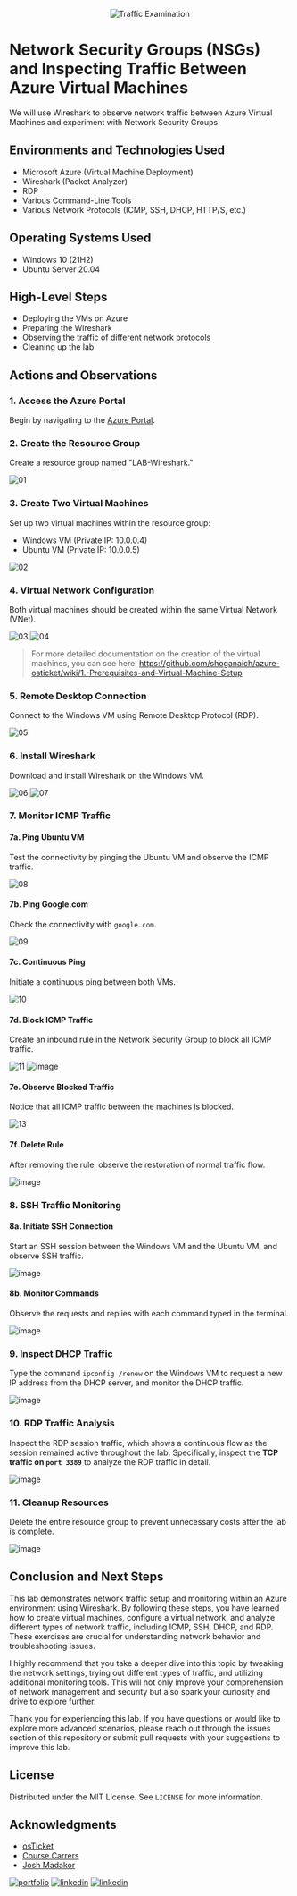 <p align="center"><img src="https://github.com/shoganaich/azure-network-traffic/assets/112911007/e1b63531-1bbe-4d75-9f4f-320f98df52b4" alt="Traffic Examination"/></p>

# Network Security Groups (NSGs) and Inspecting Traffic Between Azure Virtual Machines
We will use Wireshark to observe network traffic between Azure Virtual Machines and experiment with Network Security Groups.

## Environments and Technologies Used

- Microsoft Azure (Virtual Machine Deployment)
- Wireshark (Packet Analyzer)
- RDP
- Various Command-Line Tools
- Various Network Protocols (ICMP, SSH, DHCP, HTTP/S, etc.)

## Operating Systems Used
- Windows 10 (21H2)
- Ubuntu Server 20.04

## High-Level Steps
- Deploying the VMs on Azure
- Preparing the Wireshark
- Observing the traffic of different network protocols
- Cleaning up the lab

## Actions and Observations
### 1. Access the Azure Portal
Begin by navigating to the [Azure Portal](https://portal.azure.com).

### 2. Create the Resource Group
Create a resource group named "LAB-Wireshark."

![01](https://github.com/shoganaich/azure-traffic-inspect/assets/112911007/42d61ba7-583c-4e2b-8432-cb92abb5f574)

### 3. Create Two Virtual Machines
Set up two virtual machines within the resource group:
- Windows VM (Private IP: 10.0.0.4)
- Ubuntu VM (Private IP: 10.0.0.5)

![02](https://github.com/shoganaich/azure-traffic-inspect/assets/112911007/0684db12-2a11-4f9c-84d6-a249c5cb445d)

### 4. Virtual Network Configuration
Both virtual machines should be created within the same Virtual Network (VNet).

![03](https://github.com/shoganaich/azure-traffic-inspect/assets/112911007/7fd05a16-c0c5-40f0-a91f-e6328d64ad8d)
![04](https://github.com/shoganaich/azure-traffic-inspect/assets/112911007/01c2fe50-28df-4a4b-94e8-184eb5dfb914)

> For more detailed documentation on the creation of the virtual machines, you can see here:
> https://github.com/shoganaich/azure-osticket/wiki/1.-Prerequisites-and-Virtual-Machine-Setup

### 5. Remote Desktop Connection
Connect to the Windows VM using Remote Desktop Protocol (RDP).

![05](https://github.com/shoganaich/azure-traffic-inspect/assets/112911007/bbb1b3ec-da5b-429a-902d-93746f2ff7f2)

### 6. Install Wireshark
Download and install Wireshark on the Windows VM.

![06](https://github.com/shoganaich/azure-traffic-inspect/assets/112911007/3bb38ecc-9ec6-4bc8-8222-ec4a7a06d917)
![07](https://github.com/shoganaich/azure-traffic-inspect/assets/112911007/106fc7d9-8a75-4654-860e-b4c8acf4a6cd)

### 7. Monitor ICMP Traffic
#### 7a. Ping Ubuntu VM
Test the connectivity by pinging the Ubuntu VM and observe the ICMP traffic.

![08](https://github.com/shoganaich/azure-traffic-inspect/assets/112911007/83587995-5adf-451e-a2a3-a640ecc63a53)

#### 7b. Ping Google.com
Check the connectivity with `google.com`.

![09](https://github.com/shoganaich/azure-traffic-inspect/assets/112911007/47f33484-a31d-4acc-a9b0-0f512ed972b1)

#### 7c. Continuous Ping
Initiate a continuous ping between both VMs.

![10](https://github.com/shoganaich/azure-traffic-inspect/assets/112911007/3b63141f-b5c5-495e-8211-486fcc4913dc)

#### 7d. Block ICMP Traffic
Create an inbound rule in the Network Security Group to block all ICMP traffic.

![11](https://github.com/shoganaich/azure-traffic-inspect/assets/112911007/b8847b6b-6174-4590-bf9d-f22ba84124aa)
![image](https://github.com/shoganaich/azure-traffic-inspect/assets/112911007/c52835bb-c30c-4fa7-87ec-b55148f25d70)

#### 7e. Observe Blocked Traffic
Notice that all ICMP traffic between the machines is blocked.

![13](https://github.com/shoganaich/azure-traffic-inspect/assets/112911007/044194fc-4d4f-4952-86da-e8e754db4361)

#### 7f. Delete Rule
After removing the rule, observe the restoration of normal traffic flow.

![image](https://github.com/shoganaich/azure-traffic-inspect/assets/112911007/28419d7c-33c0-4bd0-92d2-73c9d23d0568)

### 8. SSH Traffic Monitoring
#### 8a. Initiate SSH Connection
Start an SSH session between the Windows VM and the Ubuntu VM, and observe SSH traffic.

![image](https://github.com/shoganaich/azure-traffic-inspect/assets/112911007/3df8c39b-782f-4a31-b455-8baf357965cf)

#### 8b. Monitor Commands
Observe the requests and replies with each command typed in the terminal.

![image](https://github.com/shoganaich/azure-traffic-inspect/assets/112911007/50604bcf-8139-4694-8cd0-c3b4788e40a2)

### 9. Inspect DHCP Traffic
Type the command `ipconfig /renew` on the Windows VM to request a new IP address from the DHCP server, and monitor the DHCP traffic.

![image](https://github.com/shoganaich/azure-traffic-inspect/assets/112911007/523cfb78-1a08-49da-84ec-d60d9a4b188e)

### 10. RDP Traffic Analysis
Inspect the RDP session traffic, which shows a continuous flow as the session remained active throughout the lab. Specifically, inspect the **TCP traffic on `port 3389`** to analyze the RDP traffic in detail.

![image](https://github.com/shoganaich/azure-traffic-inspect/assets/112911007/517ad807-325b-4778-b167-72735a9a2688)

### 11. Cleanup Resources
Delete the entire resource group to prevent unnecessary costs after the lab is complete.

![image](https://github.com/shoganaich/azure-traffic-inspect/assets/112911007/86923081-a824-464d-81d6-853b67ddd6c4)

## Conclusion and Next Steps

This lab demonstrates network traffic setup and monitoring within an Azure environment using Wireshark. By following these steps, you have learned how to create virtual machines, configure a virtual network, and analyze different types of network traffic, including ICMP, SSH, DHCP, and RDP. These exercises are crucial for understanding network behavior and troubleshooting issues.

I highly recommend that you take a deeper dive into this topic by tweaking the network settings, trying out different types of traffic, and utilizing additional monitoring tools. This will not only improve your comprehension of network management and security but also spark your curiosity and drive to explore further.

Thank you for experiencing this lab. If you have questions or would like to explore more advanced scenarios, please reach out through the issues section of this repository or submit pull requests with your suggestions to improve this lab.

<!-- LICENSE -->
## License
Distributed under the MIT License. See `LICENSE` for more information.

## Acknowledgments
* [osTicket](https://osticket.com/)
* [Course Carrers](https://coursecareers.com/)
* [Josh Madakor](https://www.linkedin.com/in/joshmadakor)

[![portfolio](https://img.shields.io/badge/my_portfolio-000?style=for-the-badge&logo=ko-fi&logoColor=white)](https://www.github.com/shoganaich/)
[![linkedin](https://img.shields.io/badge/linkedin-0A66C2?style=for-the-badge&logo=linkedin&logoColor=white)](https://www.linkedin.com/in/victordccardoso/)
[![linkedin](https://img.shields.io/badge/telegram-fbfcf8?style=for-the-badge&logo=telegram&logoColor=blue)](https://t.me/shoganaich)
